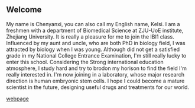 ## Welcome 

My name is Chenyanxi, you can also call my English name, Kelsi. 
I am a freshmen with a department of Biomedical Science at ZJU-UoE institute, Zhejiang University. It is really a pleasure for me to join the IBI1 class.
Influenced by my aunt and uncle, who are both PhD in biology field, I was attracted by biology when I was young. Although did not get a satisfied grade in my National College Entrance Examination, I'm still really lucky to enter this school. Considering the Strong international education atmosphere, I study hard and try to brodon my horison to find the field I'm really interested in. 
I'm now joining in a laboratory, whose major research direction is human embryonic stem cells. I hope I could become a mature scientist in the future, designing useful drugs and treatments for our world.

[webpage](https://c.zju.edu.cn/) 
